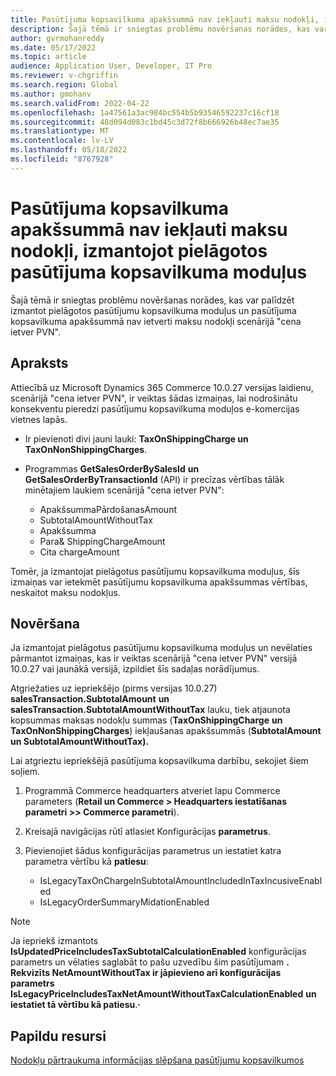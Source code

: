 ```yaml
---
title: Pasūtījuma kopsavilkuma apakšsummā nav iekļauti maksu nodokļi, izmantojot pielāgotos pasūtījuma kopsavilkuma moduļus
description: Šajā tēmā ir sniegtas problēmu novēršanas norādes, kas var palīdzēt izmantot pielāgotos pasūtījumu kopsavilkuma moduļus un pasūtījuma kopsavilkuma apakšsummā nav ietverti maksu nodokļi scenārijā "cena ietver PVN".
author: gvrmohanreddy
ms.date: 05/17/2022
ms.topic: article
audience: Application User, Developer, IT Pro
ms.reviewer: v-chgriffin
ms.search.region: Global
ms.author: gmohanv
ms.search.validFrom: 2022-04-22
ms.openlocfilehash: 1a47561a3ac984bc554b5b93546592237c16cf18
ms.sourcegitcommit: 48d094d083c1bd45c3d72f8b666926b48ec7ae35
ms.translationtype: MT
ms.contentlocale: lv-LV
ms.lasthandoff: 05/18/2022
ms.locfileid: "8767928"
---
```

# <a name="order-summary-subtotal-doesnt-include-taxes-on-charges-when-using-customized-order-summary-modules"></a>Pasūtījuma kopsavilkuma apakšsummā nav iekļauti maksu nodokļi, izmantojot pielāgotos pasūtījuma kopsavilkuma moduļus

Šajā tēmā ir sniegtas problēmu novēršanas norādes, kas var palīdzēt izmantot pielāgotos pasūtījumu kopsavilkuma moduļus un pasūtījuma kopsavilkuma apakšsummā nav ietverti maksu nodokļi scenārijā "cena ietver PVN".

## <a name="description"></a>Apraksts

Attiecībā uz Microsoft Dynamics 365 Commerce 10.0.27 versijas laidienu, scenārijā "cena ietver PVN", ir veiktas šādas izmaiņas, lai nodrošinātu konsekventu pieredzi pasūtījumu kopsavilkuma moduļos e-komercijas vietnes lapās.

- Ir pievienoti divi jauni lauki: **TaxOnShippingCharge un** **TaxOnNonShippingCharges**.
- Programmas **GetSalesOrderBySalesId** **un GetSalesOrderByTransactionId** (API) ir precīzas vērtības tālāk minētajiem laukiem scenārijā "cena ietver PVN":

    - ApakšsummaPārdošanasAmount
    - SubtotalAmountWithoutTax
    - Apakšsumma
    - Para& ShippingChargeAmount
    - Cita chargeAmount

Tomēr, ja izmantojat pielāgotus pasūtījumu kopsavilkuma moduļus, šīs izmaiņas var ietekmēt pasūtījumu kopsavilkuma apakšsummas vērtības, neskaitot maksu nodokļus.

## <a name="resolution"></a>Novēršana

Ja izmantojat pielāgotus pasūtījumu kopsavilkuma moduļus un nevēlaties pārmantot izmaiņas, kas ir veiktas scenārijā "cena ietver PVN" versijā 10.0.27 vai jaunākā versijā, izpildiet šīs sadaļas norādījumus.

Atgriežaties uz iepriekšējo (pirms versijas 10.0.27) **salesTransaction.SubtotalAmount** **un salesTransaction.SubtotalAmountWithoutTax** lauku, tiek atjaunota kopsummas maksas nodokļu summas (**TaxOnShippingCharge** **un TaxOnNonShippingCharges**) iekļaušanas apakšsummās (**SubtotalAmount** **un SubtotalAmountWithoutTax).**

Lai atgrieztu iepriekšējā pasūtījuma kopsavilkuma darbību, sekojiet šiem soļiem.

1. Programmā Commerce headquarters atveriet lapu Commerce parameters (**Retail un Commerce \> Headquarters iestatīšanas parametri \>\> Commerce parametri**).
1. Kreisajā navigācijas rūtī atlasiet Konfigurācijas **parametrus**.
1. Pievienojiet šādus konfigurācijas parametrus un iestatiet katra parametra vērtību kā **patiesu**:

    - IsLegacyTaxOnChargeInSubtotalAmountIncludedInTaxIncusiveEnabled
    - IsLegacyOrderSummaryMidationEnabled

> [!NOTE]
> Ja iepriekš izmantots **IsUpdatedPriceIncludesTaxSubtotalCalculationEnabled** konfigurācijas parametrs un vēlaties saglabāt to pašu uzvedību šim pasūtījumam **. Rekvizīts NetAmountWithoutTax ir jāpievieno arī konfigurācijas parametrs IsLegacyPriceIncludesTaxNetAmountWithoutTaxCalculationEnabled** **un iestatiet tā vērtību kā patiesu**.**·**

## <a name="additional-resources"></a>Papildu resursi

[Nodokļu pārtraukuma informācijas slēpšana pasūtījumu kopsavilkumos](../hide-taxes-breakup.md)
